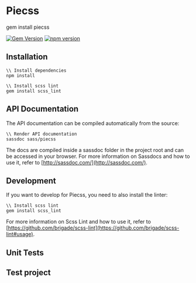 # Piecss

gem install piecss

[![Gem Version](https://badge.fury.io/rb/piecss.svg)](http://badge.fury.io/rb/piecss)
[![npm version](https://badge.fury.io/js/piecss.svg)](https://badge.fury.io/js/piecss)


## Installation

```
\\ Install dependencies
npm install

\\ Install scss lint
gem install scss_lint

```

## API Documentation

The API documentation can be compiled automatically from the source:

```
\\ Render API documentation
sassdoc sass/piecss

```

The docs are compiled inside a sassdoc folder in the project root and can be accessed in your browser. For more information on Sassdocs and how to use it, refer to [http://sassdoc.com/](http://sassdoc.com/).

## Development

If you want to develop for Piecss, you need to also install the linter:

```
\\ Install scss lint
gem install scss_lint
```

For more information on Scss Lint and how to use it, refer to [https://github.com/brigade/scss-lint](https://github.com/brigade/scss-lint#usage).

## Unit Tests


## Test project
